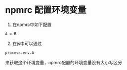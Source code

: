 # npmrc 配置环境变量
1. 在npmrc中如下配置
    
```shell
A = B
```

2. 在js中可以通过

```JS
process.env.A
```

来获取这个环境变量，npmrc配置的环境变量没有大小写区分